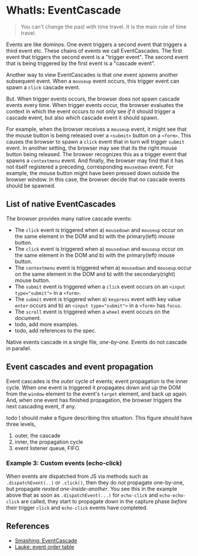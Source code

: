 # WhatIs: EventCascade

> You can't change the past with time travel. It is the main rule of time travel.

Events are like dominos. One event triggers a second event that triggers a third event etc. These chains of events we call EventCascades. The first event that triggers the second event is a "trigger event". The second event that is being triggered by the first event is a "cascade event". 

Another way to view EventCascades is that one event *spawns* another subsequent event. When a `mouseup` event occurs, this trigger event can spawn a `click` cascade event.  

But. When trigger events occurs, the browser does *not* spawn cascade events every time. When trigger events occur, the browser evaluates the context in which the event occurs to not only see *if* it should trigger a cascade event, but also *which* cascade event it should spawn. 

For example, when the browser receives a `mouseup` event, it might see that the mouse button is being released over a `<submit>` button on a `<form>`. This causes the browser to spawn a `click` event that in turn will trigger `submit` event. In another setting, the browser may see that its the right mouse button being released. The browser recognizes this as a trigger event that spawns a `contextmenu` event. And finally, the browser may find that it has not itself registered a preceding, corresponding `mousedown` event. For example, the mouse button might have been pressed down outside the browser window. In this case, the browser decide that *no* cascade events should be spawned.

## List of native EventCascades

The browser provides many native cascade events: 

 * The `click` event is triggered when a) `mousedown` and `mouseup` occur on the same element in the DOM and b) with the primary(left) mouse button.
 * The `click` event is triggered when a) `mousedown` and `mouseup` occur on the same element in the DOM and b) with the primary(left) mouse button.
 * The `contextmenu` event is triggered when a) `mousedown` and `mouseup` occur on the same element in the DOM and b) with the secondary(right) mouse button.
 * The `submit` event is triggered when a `click` event occurs on an `<input type="submit">` in a `<form>`.
 * The `submit` event is triggered when a) `keypress` event with key value `enter` occurs and b) an `<input type="submit">` in a `<form>` has `focus`.
 * The `scroll` event is triggered when a `wheel` event occurs on the document.
 * todo, add more examples.
 * todo, add references to the spec. 

Native events cascade in a single file, *one-by-one*. Events do not cascade in parallel.

## Event cascades and event propagation

Event cascades is the *outer* cycle of events; event propagation is the inner cycle. When one event is triggered it propagates down and up the DOM from the `window` element to the event's `target` element, and back up again. And, when one event has finished propagation, the browser triggers the next cascading event, if any.

todo I should make a figure describing this situation. This figure should have three levels, 
1. outer, the cascade
2. inner, the propagation cycle 
3. event listener queue, FIFO.

### Example 3: Custom events (echo-click)
 
 <code-demo src="demo/EchoClick.html"></code-demo>
 
 When events are dispatched from JS via methods such as `.dispatchEvent(..)` or `.click()`,
 then they do *not* propagate one-by-one, but propagate *nested one-inside-another*.
 You see this in the example above that as soon as `.dispatchEvent(...)` for `echo-click` 
 and `echo-echo-click` are called, they start to propagate down in the capture phase *before*
 their trigger `click` and `echo-click` events have completed.


## References

 * [Smashing: EventCascade](https://www.smashingmagazine.com/2015/03/better-browser-input-events/)
 * [Lauke: event order table](https://patrickhlauke.github.io/touch/tests/results/)